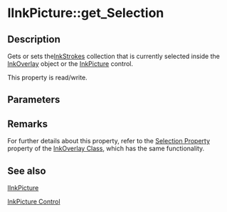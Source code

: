 # IInkPicture::get_Selection

## Description

Gets or sets the[InkStrokes](https://learn.microsoft.com/previous-versions/windows/desktop/legacy/ms703293(v=vs.85)) collection that is currently selected inside the [InkOverlay](https://learn.microsoft.com/windows/desktop/tablet/inkoverlay-class) object or the [InkPicture](https://learn.microsoft.com/windows/desktop/tablet/inkpicture-control-reference) control.

This property is read/write.

## Parameters

## Remarks

For further details about this property, refer to the [Selection Property](https://learn.microsoft.com/windows/desktop/api/msinkaut/nf-msinkaut-iinkoverlay-get_selection) property of the [InkOverlay Class](https://learn.microsoft.com/windows/desktop/tablet/inkoverlay-class), which has the same functionality.

## See also

[IInkPicture](https://learn.microsoft.com/windows/win32/api/msinkaut/nn-msinkaut-iinkpicture)

[InkPicture Control](https://learn.microsoft.com/windows/desktop/tablet/inkpicture-control)